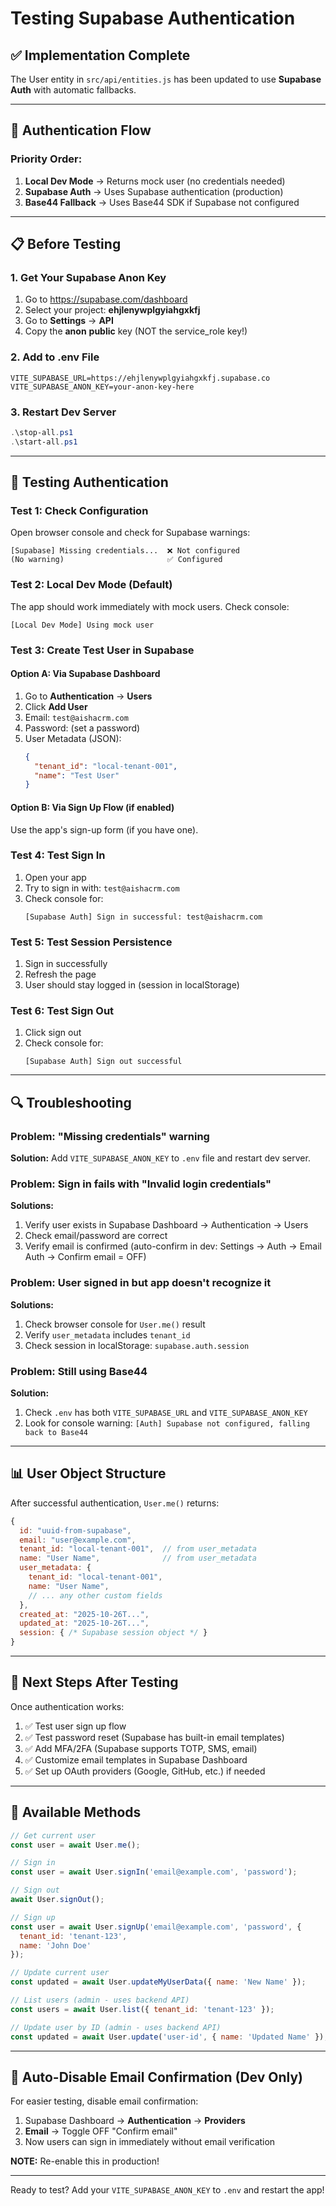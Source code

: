# Testing Supabase Authentication

## ✅ Implementation Complete

The User entity in `src/api/entities.js` has been updated to use **Supabase Auth** with automatic fallbacks.

---

## 🔐 Authentication Flow

### Priority Order:
1. **Local Dev Mode** → Returns mock user (no credentials needed)
2. **Supabase Auth** → Uses Supabase authentication (production)
3. **Base44 Fallback** → Uses Base44 SDK if Supabase not configured

---

## 📋 Before Testing

### 1. Get Your Supabase Anon Key

1. Go to https://supabase.com/dashboard
2. Select your project: **ehjlenywplgyiahgxkfj**
3. Go to **Settings** → **API**
4. Copy the **anon** **public** key (NOT the service_role key!)

### 2. Add to .env File

```env
VITE_SUPABASE_URL=https://ehjlenywplgyiahgxkfj.supabase.co
VITE_SUPABASE_ANON_KEY=your-anon-key-here
```

### 3. Restart Dev Server

```powershell
.\stop-all.ps1
.\start-all.ps1
```

---

## 🧪 Testing Authentication

### Test 1: Check Configuration

Open browser console and check for Supabase warnings:

```
[Supabase] Missing credentials...  ❌ Not configured
(No warning)                       ✅ Configured
```

### Test 2: Local Dev Mode (Default)

The app should work immediately with mock users. Check console:

```
[Local Dev Mode] Using mock user
```

### Test 3: Create Test User in Supabase

#### Option A: Via Supabase Dashboard
1. Go to **Authentication** → **Users**
2. Click **Add User**
3. Email: `test@aishacrm.com`
4. Password: (set a password)
5. User Metadata (JSON):
   ```json
   {
     "tenant_id": "local-tenant-001",
     "name": "Test User"
   }
   ```

#### Option B: Via Sign Up Flow (if enabled)
Use the app's sign-up form (if you have one).

### Test 4: Test Sign In

1. Open your app
2. Try to sign in with: `test@aishacrm.com`
3. Check console for:
   ```
   [Supabase Auth] Sign in successful: test@aishacrm.com
   ```

### Test 5: Test Session Persistence

1. Sign in successfully
2. Refresh the page
3. User should stay logged in (session in localStorage)

### Test 6: Test Sign Out

1. Click sign out
2. Check console for:
   ```
   [Supabase Auth] Sign out successful
   ```

---

## 🔍 Troubleshooting

### Problem: "Missing credentials" warning

**Solution:** Add `VITE_SUPABASE_ANON_KEY` to `.env` file and restart dev server.

### Problem: Sign in fails with "Invalid login credentials"

**Solutions:**
1. Verify user exists in Supabase Dashboard → Authentication → Users
2. Check email/password are correct
3. Verify email is confirmed (auto-confirm in dev: Settings → Auth → Email Auth → Confirm email = OFF)

### Problem: User signed in but app doesn't recognize it

**Solutions:**
1. Check browser console for `User.me()` result
2. Verify `user_metadata` includes `tenant_id`
3. Check session in localStorage: `supabase.auth.session`

### Problem: Still using Base44

**Solution:** 
1. Check `.env` has both `VITE_SUPABASE_URL` and `VITE_SUPABASE_ANON_KEY`
2. Look for console warning: `[Auth] Supabase not configured, falling back to Base44`

---

## 📊 User Object Structure

After successful authentication, `User.me()` returns:

```javascript
{
  id: "uuid-from-supabase",
  email: "user@example.com",
  tenant_id: "local-tenant-001",  // from user_metadata
  name: "User Name",              // from user_metadata
  user_metadata: {
    tenant_id: "local-tenant-001",
    name: "User Name",
    // ... any other custom fields
  },
  created_at: "2025-10-26T...",
  updated_at: "2025-10-26T...",
  session: { /* Supabase session object */ }
}
```

---

## 🎯 Next Steps After Testing

Once authentication works:

1. ✅ Test user sign up flow
2. ✅ Test password reset (Supabase has built-in email templates)
3. ✅ Add MFA/2FA (Supabase supports TOTP, SMS, email)
4. ✅ Customize email templates in Supabase Dashboard
5. ✅ Set up OAuth providers (Google, GitHub, etc.) if needed

---

## 🔧 Available Methods

```javascript
// Get current user
const user = await User.me();

// Sign in
const user = await User.signIn('email@example.com', 'password');

// Sign out
await User.signOut();

// Sign up
const user = await User.signUp('email@example.com', 'password', {
  tenant_id: 'tenant-123',
  name: 'John Doe'
});

// Update current user
const updated = await User.updateMyUserData({ name: 'New Name' });

// List users (admin - uses backend API)
const users = await User.list({ tenant_id: 'tenant-123' });

// Update user by ID (admin - uses backend API)
const updated = await User.update('user-id', { name: 'Updated Name' });
```

---

## 🚀 Auto-Disable Email Confirmation (Dev Only)

For easier testing, disable email confirmation:

1. Supabase Dashboard → **Authentication** → **Providers**
2. **Email** → Toggle OFF "Confirm email"
3. Now users can sign in immediately without email verification

**NOTE:** Re-enable this in production!

---

Ready to test? Add your `VITE_SUPABASE_ANON_KEY` to `.env` and restart the app!
